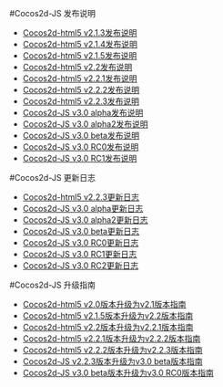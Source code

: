 #Cocos2d-JS 发布说明

- [Cocos2d-html5 v2.1.3发布说明](v2.1.3/release-note/zh.md)
- [Cocos2d-html5 v2.1.4发布说明](v2.1.4/release-note/zh.md)
- [Cocos2d-html5 v2.1.5发布说明](v2.1.5/release-note/zh.md)
- [Cocos2d-html5 v2.2发布说明](v2.2/release-note/zh.md)
- [Cocos2d-html5 v2.2.1发布说明](v2.2.1/release-note/zh.md)
- [Cocos2d-html5 v2.2.2发布说明](v2.2.2/release-note/zh.md)
- [Cocos2d-html5 v2.2.3发布说明](v2.2.3/change-log/en.md)
- [Cocos2d-JS v3.0 alpha发布说明](v3.0a/release-note/zh.md)
- [Cocos2d-JS v3.0 alpha2发布说明](v3.0a2/release-note/zh.md)
- [Cocos2d-JS v3.0 beta发布说明](v3.0b/release-note/zh.md)
- [Cocos2d-JS v3.0 RC0发布说明](v3.0rc0/release-note/zh.md)
- [Cocos2d-JS v3.0 RC1发布说明](v3.0rc1/release-note/zh.md)

#Cocos2d-JS 更新日志

- [Cocos2d-html5 v2.2.3更新日志](v2.2.3/change-log/en.md)
- [Cocos2d-JS v3.0 alpha更新日志](v3.0a/changelog/zh.md)
- [Cocos2d-JS v3.0 alpha2更新日志](v3.0a2/changelog/en.md)
- [Cocos2d-JS v3.0 beta更新日志](v3.0b/changelog/en.md)
- [Cocos2d-JS v3.0 RC0更新日志](v3.0rc0/changelog/en.md)
- [Cocos2d-JS v3.0 RC1更新日志](v3.0rc1/changelog/en.md)
- [Cocos2d-JS v3.0 RC2更新日志](v3.0rc2/changelog/en.md)


#Cocos2d-JS 升级指南

- [Cocos2d-html5 v2.0版本升级为v2.1版本指南](v2.1.3/upgrade-guide-from-v20-to-v21/zh.md)
- [Cocos2d-html5 v2.1.5版本升级为v2.2版本指南](v2.2/upgrade-guide-from-v215-to-v22/zh.md)
- [Cocos2d-html5 v2.2版本升级为v2.2.1版本指南](v2.2.1/upgrade-guide-from-v22-to-v221/zh.md)
- [Cocos2d-html5 v2.2.1版本升级为v2.2.2版本指南](v2.2.2/upgrade-guide-from-v221-to-v222/zh.md)
- [Cocos2d-html5 v2.2.2版本升级为v2.2.3版本指南](v2.2.3/upgrade-guide/en.md)
- [Cocos2d-JS v2.2.3版本升级为v3.0 beta版本指南](v3.0a/upgrade-guide/zh.md)
- [Cocos2d-JS v3.0 beta版本升级为v3.0 RC0版本指南](v3.0rc0/upgrade-guide/zh.md)
